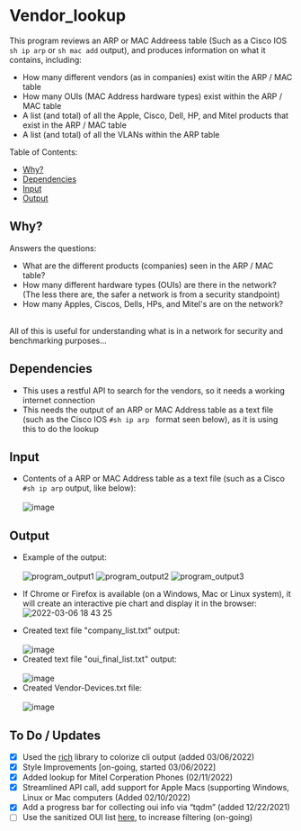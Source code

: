# Vendor_lookup
This program reviews an ARP or MAC Addreess table (Such as a Cisco IOS ```sh ip arp``` or ```sh mac add``` output), and produces information on what it contains, including:
* How many different vendors (as in companies) exist witin the ARP / MAC table
* How many OUIs (MAC Address hardware types) exist within the ARP  / MAC table
* A list (and total) of all the Apple, Cisco, Dell, HP, and Mitel products that exist in the ARP / MAC table
* A list (and total) of all the VLANs within the ARP table

Table of Contents:
  - [Why?](#why)
  - [Dependencies](#dependencies)
  - [Input](#input)
  - [Output](#output)

## Why?
Answers the questions:
* What are the different products (companies) seen in the ARP / MAC table?
* How many different hardware types (OUIs) are there in the network? (The less there are, the safer a network is from a security standpoint)
* How many Apples, Ciscos, Dells, HPs, and Mitel's are on the network?
<br>
All of this is useful for understanding what is in a network for security and benchmarking purposes... <br>

## Dependencies 
* This uses a restful API to search for the vendors, so it needs a working internet connection
* This needs the output of an ARP or MAC Address table as a text file (such as the Cisco IOS ```#sh ip arp ``` format seen below), as it is using this to do the lookup
## Input
* Contents of a ARP or MAC Address table as a text file (such as a Cisco ```#sh ip arp``` output, like below):</br></br>
 ![image](https://user-images.githubusercontent.com/48565067/144638643-f26b64fe-e992-4163-a0a9-a1c90b0b6028.png)
## Output
* Example of the output: </br></br>
![program_output1](https://user-images.githubusercontent.com/48565067/156947568-60770c6b-f270-4087-abbc-7c7c40043439.png)
![program_output2](https://user-images.githubusercontent.com/48565067/156942018-807a5762-dcb8-49b0-b8df-fc33dec61433.png)
![program_output3](https://user-images.githubusercontent.com/48565067/156946968-1ab3e081-5925-43dd-a012-b65c85d53b3a.png)

 - If Chrome or Firefox is available (on a Windows, Mac or Linux system), it will create an interactive pie chart and display it in the browser:
 ![2022-03-06 18 43 25](https://user-images.githubusercontent.com/48565067/156947443-4510c608-b49f-4f3c-a8c9-60da13627ba6.png)
 * Created text file "company_list.txt" output:</br></br>
 ![image](https://user-images.githubusercontent.com/48565067/144633574-5bc13c04-a712-490d-b186-a30b4d9d8a73.png)
* Created text file "oui_final_list.txt" output:</br></br>
 ![image](https://user-images.githubusercontent.com/48565067/144633706-24bbe2ef-6965-4847-b3a9-0f22242ff95f.png)
* Created Vendor-Devices.txt file:</br></br>
  ![image](https://user-images.githubusercontent.com/48565067/144880526-74cc7658-ae97-4841-812e-24f4f274525d.png)
## To Do / Updates
- [x] Used the [rich](https://github.com/Textualize/rich) library to colorize cli output (added 03/06/2022)
- [x] Style Improvements [on-going, started 03/06/2022]
- [x] Added lookup for Mitel Corperation Phones (02/11/2022)
- [x] Streamlined API call, add support for Apple Macs (supporting Windows, Linux or Mac computers (Added 02/10/2022)
- [x] Add a progress bar for collecting oui info via “tqdm” (added 12/22/2021)
- [ ] Use the sanitized OUI list [here](https://linuxnet.ca/ieee/oui/), to increase filtering (on-going)
